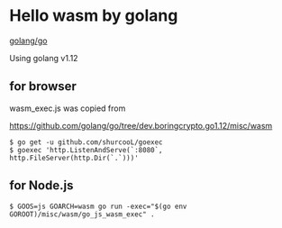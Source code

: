 Hello wasm by golang
==================

[golang/go](https://github.com/golang/go/wiki/WebAssembly)

Using golang v1.12

## for browser
wasm_exec.js was copied from

https://github.com/golang/go/tree/dev.boringcrypto.go1.12/misc/wasm

```
$ go get -u github.com/shurcooL/goexec
$ goexec 'http.ListenAndServe(`:8080`, http.FileServer(http.Dir(`.`)))'
```

## for Node.js

```
$ GOOS=js GOARCH=wasm go run -exec="$(go env GOROOT)/misc/wasm/go_js_wasm_exec" .
```